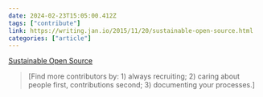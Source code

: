 ```yaml
---
date: 2024-02-23T15:05:00.412Z
tags: ["contribute"]
link: https://writing.jan.io/2015/11/20/sustainable-open-source.html
categories: ["article"]
---
```

[Sustainable Open Source](https://writing.jan.io/2015/11/20/sustainable-open-source.html)

> [Find more contributors by: 1) always recruiting; 2) caring about people first, contributions second; 3) documenting your processes.]
